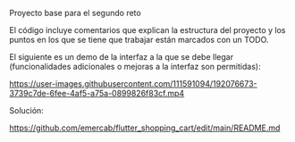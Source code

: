 Proyecto base para el segundo reto

El código incluye comentarios que explican la estructura del proyecto y los puntos en los que se tiene que trabajar están marcados con un TODO.

El siguiente es un demo de la interfaz a la que se debe llegar (funcionalidades adicionales o mejoras a la interfaz son permitidas):


https://user-images.githubusercontent.com/111591094/192076673-3739c7de-6fee-4af5-a75a-0899826f83cf.mp4

Solución:

https://github.com/emercab/flutter_shopping_cart/edit/main/README.md
